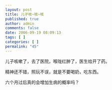 ```yaml
---
layout: post
title: 儿子咳~咳~咳
published: true
author: admin
comments: false
date: 2006-09-19 08:09:13
tags: [ ]
categories: [ ]
permalink: "45"
---
```

儿子咳嗽了，去了医院，喉咙红肿了，医生给开了药。


  


精神还不错，照玩不误，就是不要喝奶，吃东西。


  


六个月过后真的会增加生病的概率吗？